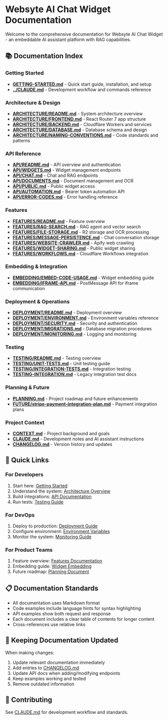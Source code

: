 # Websyte AI Chat Widget Documentation

Welcome to the comprehensive documentation for Websyte AI Chat Widget - an embeddable AI assistant platform with RAG capabilities.

## 📚 Documentation Index

### Getting Started
- **[GETTING-STARTED.md](./GETTING-STARTED.md)** - Quick start guide, installation, and setup
- **[../CLAUDE.md](../CLAUDE.md)** - Development workflow and commands reference

### Architecture & Design
- **[ARCHITECTURE/README.md](./ARCHITECTURE/README.md)** - System architecture overview
- **[ARCHITECTURE/FRONTEND.md](./ARCHITECTURE/FRONTEND.md)** - React Router 7 app structure
- **[ARCHITECTURE/BACKEND.md](./ARCHITECTURE/BACKEND.md)** - Cloudflare Workers and services
- **[ARCHITECTURE/DATABASE.md](./ARCHITECTURE/DATABASE.md)** - Database schema and design
- **[ARCHITECTURE/NAMING-CONVENTIONS.md](./ARCHITECTURE/NAMING-CONVENTIONS.md)** - Code standards and patterns

### API Reference
- **[API/README.md](./API/README.md)** - API overview and authentication
- **[API/WIDGETS.md](./API/WIDGETS.md)** - Widget management endpoints
- **[API/CHAT.md](./API/CHAT.md)** - Chat and RAG endpoints
- **[API/DOCUMENTS.md](./API/DOCUMENTS.md)** - Document management and OCR
- **[API/PUBLIC.md](./API/PUBLIC.md)** - Public widget access
- **[API/AUTOMATION.md](./API/AUTOMATION.md)** - Bearer token automation API
- **[API/ERROR-CODES.md](./API/ERROR-CODES.md)** - Error handling reference

### Features
- **[FEATURES/README.md](./FEATURES/README.md)** - Feature overview
- **[FEATURES/RAG-SEARCH.md](./FEATURES/RAG-SEARCH.md)** - RAG agent and vector search
- **[FEATURES/FILE-STORAGE.md](./FEATURES/FILE-STORAGE.md)** - R2 storage and OCR processing
- **[FEATURES/MESSAGE-PERSISTENCE.md](./FEATURES/MESSAGE-PERSISTENCE.md)** - Chat conversation storage
- **[FEATURES/WEBSITE-CRAWLER.md](./FEATURES/WEBSITE-CRAWLER.md)** - Apify web crawling
- **[FEATURES/WIDGET-SHARING.md](./FEATURES/WIDGET-SHARING.md)** - Public widget sharing
- **[FEATURES/WORKFLOWS.md](./FEATURES/WORKFLOWS.md)** - Cloudflare Workflows integration

### Embedding & Integration
- **[EMBEDDING/EMBED-CODE-USAGE.md](./EMBEDDING/EMBED-CODE-USAGE.md)** - Widget embedding guide
- **[EMBEDDING/IFRAME-API.md](./EMBEDDING/IFRAME-API.md)** - PostMessage API for iframe communication

### Deployment & Operations
- **[DEPLOYMENT/README.md](./DEPLOYMENT/README.md)** - Deployment overview
- **[DEPLOYMENT/ENVIRONMENT.md](./DEPLOYMENT/ENVIRONMENT.md)** - Environment variables reference
- **[DEPLOYMENT/SECURITY.md](./DEPLOYMENT/SECURITY.md)** - Security and authentication
- **[DEPLOYMENT/MIGRATIONS.md](./DEPLOYMENT/MIGRATIONS.md)** - Database migration procedures
- **[DEPLOYMENT/MONITORING.md](./DEPLOYMENT/MONITORING.md)** - Logging and monitoring

### Testing
- **[TESTING/README.md](./TESTING/README.md)** - Testing overview
- **[TESTING/UNIT-TESTS.md](./TESTING/UNIT-TESTS.md)** - Unit testing guide
- **[TESTING/INTEGRATION-TESTS.md](./TESTING/INTEGRATION-TESTS.md)** - Integration testing
- **[TESTING-INTEGRATION.md](./TESTING-INTEGRATION.md)** - Legacy integration test docs

### Planning & Future
- **[PLANNING.md](./PLANNING.md)** - Project roadmap and future enhancements
- **[FUTURE/stripe-payment-integration-plan.md](./FUTURE/stripe-payment-integration-plan.md)** - Payment integration plans

### Project Context
- **[CONTEXT.md](./CONTEXT.md)** - Project background and goals
- **[CLAUDE.md](./CLAUDE.md)** - Development notes and AI assistant instructions
- **[CHANGELOG.md](./CHANGELOG.md)** - Version history and updates

## 🚀 Quick Links

### For Developers
1. Start here: [Getting Started](./GETTING-STARTED.md)
2. Understand the system: [Architecture Overview](./ARCHITECTURE/README.md)
3. Build integrations: [API Documentation](./API/README.md)
4. Run tests: [Testing Guide](./TESTING/README.md)

### For DevOps
1. Deploy to production: [Deployment Guide](./DEPLOYMENT/README.md)
2. Configure environment: [Environment Variables](./DEPLOYMENT/ENVIRONMENT.md)
3. Monitor the system: [Monitoring Guide](./DEPLOYMENT/MONITORING.md)

### For Product Teams
1. Feature overview: [Features Documentation](./FEATURES/README.md)
2. Embedding guide: [Widget Embedding](./EMBEDDING/EMBED-CODE-USAGE.md)
3. Future roadmap: [Planning Document](./PLANNING.md)

## 📋 Documentation Standards

- All documentation uses Markdown format
- Code examples include language hints for syntax highlighting
- API examples show both request and response
- Each document includes a clear table of contents for longer content
- Cross-references use relative links

## 🔄 Keeping Documentation Updated

When making changes:
1. Update relevant documentation immediately
2. Add entries to [CHANGELOG.md](./CHANGELOG.md)
3. Update API docs when adding/modifying endpoints
4. Keep examples working and tested
5. Remove outdated information

## 🤝 Contributing

See [CLAUDE.md](./CLAUDE.md) for development workflow and standards.